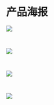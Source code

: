 # 产品海报


<img src="https://img.zcool.cn/community/0178ed5c274197a8012029ac14be81.jpg">
<p >
	    <br />
</p>
<img src="https://img.zcool.cn/community/016e855c274076a8012029ac031ee8.jpg">
<p >
	    <br />
</p>
<img src="https://img.zcool.cn/community/0158bd5c274076a8012029ac9395ea.jpg">
<p >
	    <br />
</p>
<img src="https://img.zcool.cn/community/01f1415c274264a8012029ace9d21b.jpg">
